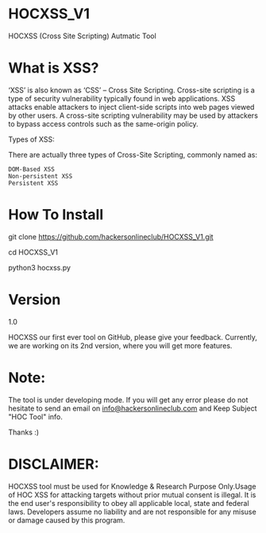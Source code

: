 # HOCXSS_V1
HOCXSS (Cross Site Scripting) Autmatic Tool

# What is XSS?
‘XSS’ is also known as ‘CSS’ – Cross Site Scripting.
Cross-site scripting is a type of security vulnerability typically found in web applications. XSS attacks enable attackers to inject client-side scripts into web pages viewed by other users. A cross-site scripting vulnerability may be used by attackers to bypass access controls such as the same-origin policy.


Types of XSS:

There are actually three types of Cross-Site Scripting, commonly named as:

    DOM-Based XSS
    Non-persistent XSS
    Persistent XSS
    

# How To Install

git clone https://github.com/hackersonlineclub/HOCXSS_V1.git

cd HOCXSS_V1

python3 hocxss.py

# Version
1.0

HOCXSS our first ever tool on GitHub, please give your feedback. Currently, we are working on its 2nd version, where you will get more features.

# Note:

The tool is under developing mode. If you will get any error please do not hesitate to send an email on info@hackersonlineclub.com and Keep Subject "HOC Tool" info.

Thanks :)

# DISCLAIMER: 
HOCXSS tool must be used for Knowledge & Research Purpose Only.Usage of HOC XSS for attacking targets without prior mutual consent is illegal. It is the end user's responsibility to obey all applicable local, state and federal laws. Developers assume no liability and are not responsible for any misuse or damage caused by this program.
